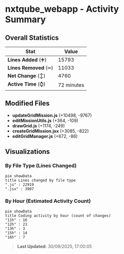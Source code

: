 # nxtqube_webapp - Activity Summary 

## Overall Statistics

| Stat                   | Value                                                             |
| ---------------------- | ----------------------------------------------------------------- |
| **Lines Added** (➕)   | 15793                                          |
| **Lines Removed** (➖) | 11033                                        |
| **Net Change** (↕)    | 4760                |
| **Active Time** (⌚)   | 72 minutes |


## Modified Files
- **updateGridMission.js** (+10498, -9767)
- **editMissionUtils.js** (+364, -109)
- **drawGrid.js** (+1174, -249)
- **createGridMission.jsx** (+3085, -822)
- **editGridManager.js** (+672, -86)

## Visualizations

### By File Type (Lines Changed)

```mermaid
pie showData
title Lines changed by file type
".js" : 22919
".jsx" : 3907
```

### By Hour (Estimated Activity Count)

```mermaid
pie showData
title Coding activity by hour (count of changes)
"11h" : 16
"12h" : 21
"13h" : 3
"15h" : 14
"16h" : 7
```


> **Last Updated:** 30/09/2025, 17:00:05